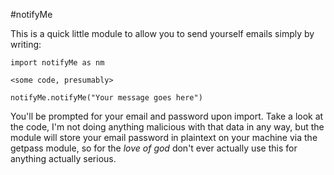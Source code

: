 #notifyMe

This is a quick little module to allow you to send yourself emails simply by writing: 
```
import notifyMe as nm

<some code, presumably>

notifyMe.notifyMe("Your message goes here")
```

You'll be prompted for your email and password upon import. Take a look at the code, I'm not doing anything malicious with that data in any way, but the module will store your email password in plaintext on your machine via the getpass module, so for the *love of god* don't ever actually use this for anything actually serious.
